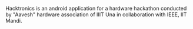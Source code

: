 Hacktronics is an android application for a hardware hackathon conducted by "Aavesh" hardware association of IIIT Una in collaboration with IEEE, IIT Mandi.
